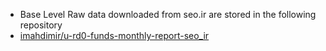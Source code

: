 * Base Level Raw data downloaded from seo.ir are stored in the following repository
* [imahdimir/u-rd0-funds-monthly-report-seo_ir](https://github.com/imahdimir/rd0-funds-monthly-report-seo_ir.git)
